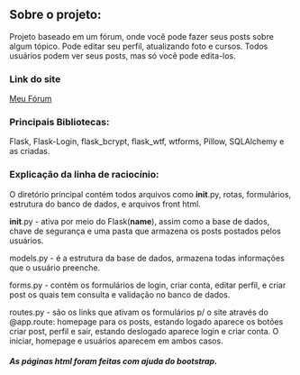 ## Sobre o projeto:

Projeto baseado em um fórum, onde você pode fazer seus posts sobre algum tópico. Pode editar seu perfil, atualizando foto e cursos.
Todos usuários podem ver seus posts, mas só você pode edita-los. 

### Link do site
[Meu Fórum](https://forumimpressionador-27d2a867712e.herokuapp.com/)

### Principais Bibliotecas:

Flask, Flask-Login, flask_bcrypt, flask_wtf, wtforms, Pillow, SQLAlchemy e as criadas.

### Explicação da linha de raciocínio:

O diretório principal contém todos arquivos como __init__.py, rotas, formulários, estrutura do banco de dados, e arquivos front html.

__init__.py - ativa por meio do Flask(__name__), assim como a base de dados, chave de segurança e uma pasta que armazena os posts postados pelos usuários.

models.py - é a estrutura da base de dados, armazena todas informações que o usuário preenche.

forms.py - contém os formulários de login, criar conta, editar perfil, e criar post os quais tem consulta e validação no banco de dados.

routes.py - são os links que ativam os formulários p/ o site através do @app.route: homepage para os posts, estando logado aparece os botões criar post, perfil e sair, estando deslogado aparece login e criar conta. O iniciar, homepage e usuários aparecem em ambos casos.

##### As páginas html foram feitas com ajuda do bootstrap.

